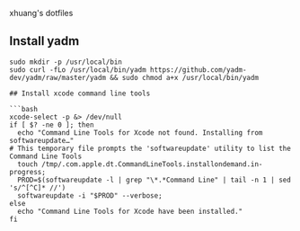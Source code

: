 xhuang's dotfiles

## Install yadm

```
sudo mkdir -p /usr/local/bin
sudo curl -fLo /usr/local/bin/yadm https://github.com/yadm-dev/yadm/raw/master/yadm && sudo chmod a+x /usr/local/bin/yadm

## Install xcode command line tools

```bash
xcode-select -p &> /dev/null
if [ $? -ne 0 ]; then
  echo "Command Line Tools for Xcode not found. Installing from softwareupdate…"
# This temporary file prompts the 'softwareupdate' utility to list the Command Line Tools
  touch /tmp/.com.apple.dt.CommandLineTools.installondemand.in-progress;
  PROD=$(softwareupdate -l | grep "\*.*Command Line" | tail -n 1 | sed 's/^[^C]* //')
  softwareupdate -i "$PROD" --verbose;
else
  echo "Command Line Tools for Xcode have been installed."
fi
```


